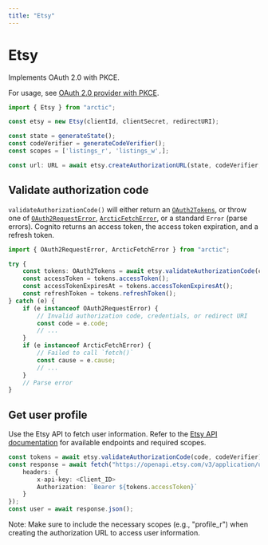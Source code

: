 ```yaml
---
title: "Etsy"
---
```


# Etsy

Implements OAuth 2.0 with PKCE.

For usage, see [OAuth 2.0 provider with PKCE](/guides/oauth2-pkce).

```ts
import { Etsy } from "arctic";

const etsy = new Etsy(clientId, clientSecret, redirectURI);
```

```ts
const state = generateState();
const codeVerifier = generateCodeVerifier();
const scopes = ['listings_r', 'listings_w',];

const url: URL = await etsy.createAuthorizationURL(state, codeVerifier, scopes);
```

## Validate authorization code

`validateAuthorizationCode()` will either return an [`OAuth2Tokens`](/reference/main/OAuth2Tokens), or throw one of [`OAuth2RequestError`](/reference/main/OAuth2RequestError), [`ArcticFetchError`](/reference/main/ArcticFetchError), or a standard `Error` (parse errors). Cognito returns an access token, the access token expiration, and a refresh token.

```ts
import { OAuth2RequestError, ArcticFetchError } from "arctic";

try {
	const tokens: OAuth2Tokens = await etsy.validateAuthorizationCode(code, codeVerifier);
	const accessToken = tokens.accessToken();
	const accessTokenExpiresAt = tokens.accessTokenExpiresAt();
	const refreshToken = tokens.refreshToken();
} catch (e) {
	if (e instanceof OAuth2RequestError) {
		// Invalid authorization code, credentials, or redirect URI
		const code = e.code;
		// ...
	}
	if (e instanceof ArcticFetchError) {
		// Failed to call `fetch()`
		const cause = e.cause;
		// ...
	}
	// Parse error
}
```

## Get user profile

Use the Etsy API to fetch user information. Refer to the [Etsy API documentation](https://developer.etsy.com/documentation/essentials/authentication/#scopes) for available endpoints and required scopes.

```ts
const tokens = await etsy.validateAuthorizationCode(code, codeVerifier);
const response = await fetch("https://openapi.etsy.com/v3/application/users/me", {
	headers: {
        x-api-key: <Client_ID>
		Authorization: `Bearer ${tokens.accessToken}`
	}
});
const user = await response.json();
```

Note: Make sure to include the necessary scopes (e.g., "profile_r") when creating the authorization URL to access user information.
